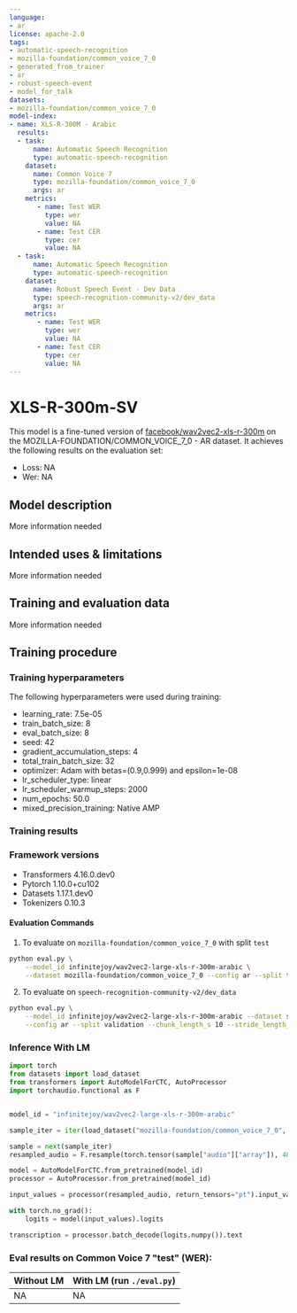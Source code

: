 ```yaml
---
language:
- ar
license: apache-2.0
tags:
- automatic-speech-recognition
- mozilla-foundation/common_voice_7_0
- generated_from_trainer
- ar
- robust-speech-event
- model_for_talk
datasets:
- mozilla-foundation/common_voice_7_0
model-index:
- name: XLS-R-300M - Arabic
  results:
  - task: 
      name: Automatic Speech Recognition 
      type: automatic-speech-recognition
    dataset:
      name: Common Voice 7
      type: mozilla-foundation/common_voice_7_0
      args: ar
    metrics:
       - name: Test WER
         type: wer
         value: NA
       - name: Test CER
         type: cer
         value: NA
  - task: 
      name: Automatic Speech Recognition
      type: automatic-speech-recognition
    dataset:
      name: Robust Speech Event - Dev Data
      type: speech-recognition-community-v2/dev_data
      args: ar
    metrics:
       - name: Test WER
         type: wer
         value: NA
       - name: Test CER
         type: cer
         value: NA
---
```


<!-- This model card has been generated automatically according to the information the Trainer had access to. You
should probably proofread and complete it, then remove this comment. -->

# XLS-R-300m-SV

This model is a fine-tuned version of [facebook/wav2vec2-xls-r-300m](https://huggingface.co/facebook/wav2vec2-xls-r-300m) on the MOZILLA-FOUNDATION/COMMON_VOICE_7_0 - AR dataset.
It achieves the following results on the evaluation set:
- Loss: NA
- Wer: NA

## Model description

More information needed

## Intended uses & limitations

More information needed

## Training and evaluation data

More information needed

## Training procedure

### Training hyperparameters

The following hyperparameters were used during training:
- learning_rate: 7.5e-05
- train_batch_size: 8
- eval_batch_size: 8
- seed: 42
- gradient_accumulation_steps: 4
- total_train_batch_size: 32
- optimizer: Adam with betas=(0.9,0.999) and epsilon=1e-08
- lr_scheduler_type: linear
- lr_scheduler_warmup_steps: 2000
- num_epochs: 50.0
- mixed_precision_training: Native AMP

### Training results



### Framework versions

- Transformers 4.16.0.dev0
- Pytorch 1.10.0+cu102
- Datasets 1.17.1.dev0
- Tokenizers 0.10.3

#### Evaluation Commands

1. To evaluate on `mozilla-foundation/common_voice_7_0` with split `test`

```bash
python eval.py \
    --model_id infinitejoy/wav2vec2-large-xls-r-300m-arabic \
    --dataset mozilla-foundation/common_voice_7_0 --config ar --split test --log_outputs
```

2. To evaluate on `speech-recognition-community-v2/dev_data`

```bash
python eval.py \
    --model_id infinitejoy/wav2vec2-large-xls-r-300m-arabic --dataset speech-recognition-community-v2/dev_data \
    --config ar --split validation --chunk_length_s 10 --stride_length_s 1
```

### Inference With LM

```python
import torch
from datasets import load_dataset
from transformers import AutoModelForCTC, AutoProcessor
import torchaudio.functional as F


model_id = "infinitejoy/wav2vec2-large-xls-r-300m-arabic"

sample_iter = iter(load_dataset("mozilla-foundation/common_voice_7_0", "ar", split="test", streaming=True, use_auth_token=True))

sample = next(sample_iter)
resampled_audio = F.resample(torch.tensor(sample["audio"]["array"]), 48_000, 16_000).numpy()

model = AutoModelForCTC.from_pretrained(model_id)
processor = AutoProcessor.from_pretrained(model_id)

input_values = processor(resampled_audio, return_tensors="pt").input_values

with torch.no_grad():
    logits = model(input_values).logits

transcription = processor.batch_decode(logits.numpy()).text

```

### Eval results on Common Voice 7 "test" (WER):

| Without LM | With LM (run `./eval.py`) |
|---|---|
| NA | NA |

